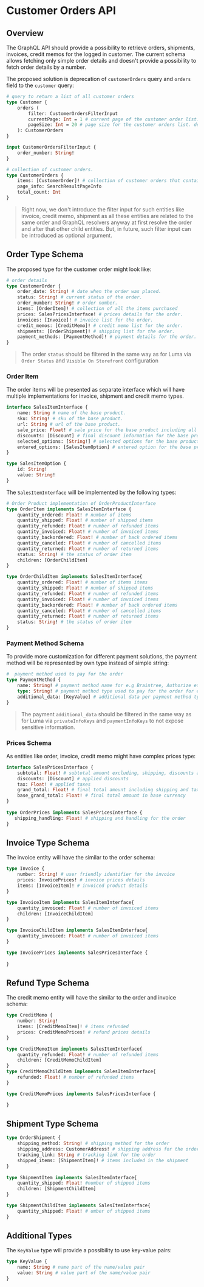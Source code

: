 # Customer Orders API

## Overview

The GraphQL API should provide a possibility to retrieve orders, shipments, invoices, credit memos for the logged in customer. The current schema allows fetching only simple order details and doesn't provide a possibility to fetch order details by a number.

The proposed solution is deprecation of `customerOrders` query and `orders` field to the `customer` query:

```graphql
# query to return a list of all customer orders
type Customer {
    orders (
        filter: CustomerOrdersFilterInput
        currentPage: Int = 1 # current page of the customer order list. default is 1.
        pageSize: Int = 20 # page size for the customer orders list. default is 20.
    ): CustomerOrders
}

input CustomerOrdersFilterInput {
    order_number: String!
}

# collection of customer orders.
type CustomerOrders {
    items: [CustomerOrder]! # collection of customer orders that contains individual order details.
    page_info: SearchResultPageInfo
    total_count: Int
}
```

> Right now, we don't introduce the filter input for such entities like invoice, credit memo, shipment as all these entities are related to the same order and GraphQL resolvers anyway at first resolve the order and after that other child entities. But, in future, such filter input can be introduced as optional argument.

## Order Type Schema

The proposed type for the customer order might look like:

```graphql
# order details
type CustomerOrder {
    order_date: String! # date when the order was placed.
    status: String! # current status of the order.
    order_number: String! # order number.
    items: [OrderItem]! # collection of all the items purchased
    prices: SalesPricesInterface! # prices details for the order.
    invoices: [Invoice]! # invoice list for the order.
    credit_memos: [CreditMemo]! # credit memo list for the order.
    shipments: [OrderShipment]! # shipping list for the order.
    payment_methods: [PaymentMethod]! # payment details for the order.
}
```

> The order `status` should be filtered in the same way as for Luma via `Order Status` and `Visible On Storefront` configuration 

### Order Item

The order items will be presented as separate interface which will have multiple implementations for invoice, shipment and credit memo types.

```graphql
interface SalesItemInterface {
    name: String # name of the base product.
    sku: String! # sku of the base product.
    url: String # url of the base product.
    sale_price: Float! # sale price for the base product including all the child products and selected options.
    discounts: [Discount] # final discount information for the base product including discounts on options and child products.
    selected_options: [String!] # selected options for the base product. for e.g color, size etc.
    entered_options: [SalesItemOption] # entered option for the base product. for e.g logo image etc.
}

type SalesItemOption {
    id: String!
    value: String!
}
```

The `SalesItemInterface` will be implemented by the following types:

```graphql
# Order Product implementation of OrderProductInterface
type OrderItem implements SalesItemInterface {
    quantity_ordered: Float! # number of items
    quantity_shipped: Float! # number of shipped items
    quantity_refunded: Float! # number of refunded items
    quantity_invoiced: Float! # number of invoiced items
    quantity_backordered: Float! # number of back ordered items
    quantity_canceled: Float! # number of cancelled items
    quantity_returned: Float! # number of returned items
    status: String! # the status of order item
    children: [OrderChildItem]
}

type OrderChildItem implements SalesItemInterface{
    quantity_ordered: Float! # number of items items
    quantity_shipped: Float! # number of shipped items
    quantity_refunded: Float! # number of refunded items
    quantity_invoiced: Float! # number of invoiced items
    quantity_backordered: Float! # number of back ordered items
    quantity_canceled: Float! # number of cancelled items
    quantity_returned: Float! # number of returned items
    status: String! # the status of order item
}
```

### Payment Method Schema

To provide more customization for different payment solutions, the payment method will be represented by own type instead of simple string:

```graphql
#  payment method used to pay for the order
type PaymentMethod {
    name: String! # payment method name for e.g Braintree, Authorize etc
    type: String! # payment method type used to pay for the order for e.g Credit Card, PayPal etc.
    additional_data: [KeyValue] # additional data per payment method type
}
```

> The payment `additional_data` should be filtered in the same way as for Luma via `privateInfoKeys` and `paymentInfoKeys` to not expose sensitive information.

### Prices Schema

As entities like order, invoice, credit memo might have complex prices type:

```graphql
interface SalesPricesInterface {
    subtotal: Float! # subtotal amount excluding, shipping, discounts and tax
    discounts: [Discount] # applied discounts
    tax: Float! # applied taxes
    grand_total: Float! # final total amount including shipping and taxes
    base_grand_total: Float! # final total amount in base currency
}
​
type OrderPrices implements SalesPricesInterface {
​   shipping_handling: Float! # shipping and handling for the order
}
```

## Invoice Type Schema

The invoice entity will have the similar to the order schema:

```graphql
type Invoice {
    number: String! # user friendly identifier for the invoice
    prices: InvoicePrices! # invoice prices details
    items: [InvoiceItem]! # invoiced product details
}

type InvoiceItem implements SalesItemInterface{
    quantity_invoiced: Float! # number of invoiced items
    children: [InvoiceChildItem]
}

type InvoiceChildItem implements SalesItemInterface{
    quantity_invoiced: Float! # number of invoiced items
}

type InvoicePrices implements SalesPricesInterface {
  
}
```

## Refund Type Schema

The credit memo entity will have the similar to the order and invoice schema:

```graphql
type CreditMemo {
    number: String!
    items: [CreditMemoItem]! # items refunded
    prices: CreditMemoPrices! # refund prices details
}

type CreditMemoItem implements SalesItemInterface{
    quantity_refunded: Float! # number of refunded items
    children: [CreditMemoChildItem]
}
type CreditMemoChildItem implements SalesItemInterface{
    refunded: Float! # number of refunded items
}

type CreditMemoPrices implements SalesPricesInterface {

}
```

## Shipment Type Schema

```graphql
type OrderShipment {
    shipping_method: String! # shipping method for the order
    shipping_address: CustomerAddress! # shipping address for the order
    tracking_link: String # tracking link for the order
    shipped_items: [ShipmentItem]! # items included in the shipment
}
 
type ShipmentItem implements SalesItemInterface{
    quantity_shipped: Float! #number of shipped items
    children: [ShipmentChildItem]
}

type ShipmentChildItem implements SalesItemInterface{
    quantity_shipped: Float! # umber of shipped items
}
```

## Additional Types

The `KeyValue` type will provide a possibility to use key-value pairs:

```graphql
type KeyValue {
    name: String # name part of the name/value pair
    value: String # value part of the name/value pair
}
```